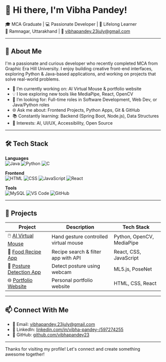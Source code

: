 # 👋 Hi there, I'm Vibha Pandey!

🎓 MCA Graduate | 💻 Passionate Developer | 🌱 Lifelong Learner  
📍 Ramnagar, Uttarakhand | 📧 vibhapandey.23july@gmail.com

---

## 🚀 About Me

I'm a passionate and curious developer who recently completed MCA from Graphic Era Hill University. I enjoy building creative front-end interfaces, exploring Python & Java-based applications, and working on projects that solve real-world problems.

- 🔭 I’m currently working on: AI Virtual Mouse & portfolio website  
- 💡 I love exploring new tools like MediaPipe, React, OpenCV  
- 👯 I’m looking for: Full-time roles in Software Development, Web Dev, or Java/Python roles  
- 🌐 Ask me about: Frontend Projects, Python Apps, Git & GitHub  
- 📚 Constantly learning: Backend (Spring Boot, Node.js), Data Structures  
- 🧠 Interests: AI, UI/UX, Accessibility, Open Source

---

## 🛠️ Tech Stack

**Languages**  
![Java](https://img.shields.io/badge/Java-ED8B00?style=for-the-badge&logo=java&logoColor=white)
![Python](https://img.shields.io/badge/Python-3776AB?style=for-the-badge&logo=python&logoColor=white)
![C](https://img.shields.io/badge/C-00599C?style=for-the-badge&logo=c&logoColor=white)

**Frontend**  
![HTML](https://img.shields.io/badge/HTML5-E34F26?style=for-the-badge&logo=html5&logoColor=white)
![CSS](https://img.shields.io/badge/CSS3-1572B6?style=for-the-badge&logo=css3&logoColor=white)
![JavaScript](https://img.shields.io/badge/JavaScript-323330?style=for-the-badge&logo=javascript&logoColor=F7DF1E)
![React](https://img.shields.io/badge/React-20232A?style=for-the-badge&logo=react&logoColor=61DAFB)

**Tools**  
![MySQL](https://img.shields.io/badge/MySQL-4479A1?style=for-the-badge&logo=mysql&logoColor=white)
![VS Code](https://img.shields.io/badge/VS%20Code-007ACC?style=for-the-badge&logo=visual-studio-code&logoColor=white)
![GitHub](https://img.shields.io/badge/GitHub-181717?style=for-the-badge&logo=github&logoColor=white)

---

## 📂 Projects

| Project | Description | Tech Stack |
|--------|-------------|------------|
| 🖱️ [AI Virtual Mouse](#) | Hand gesture controlled virtual mouse | Python, OpenCV, MediaPipe |
| 🍕 [Food Recipe App](#) | Recipe search & filter app with API | React, CSS, JavaScript |
| 📸 [Posture Detection App](#) | Detect posture using webcam | ML5.js, PoseNet |
| 🌐 [Portfolio Website](#) | Personal portfolio website | HTML, CSS, React |

---

## 📫 Connect With Me

- 📧 Email: vibhapandey.23july@gmail.com  
- 💼 LinkedIn: [linkedin.com/in/vibha-pandey-/597274255](https://www.linkedin.com/in/vibha-pandey-597274255/)  
- 🐙 GitHub: [github.com/vibhapandey23](https://github.com/vibhapandey23)

---

Thanks for visiting my profile! Let's connect and create something awesome together!

